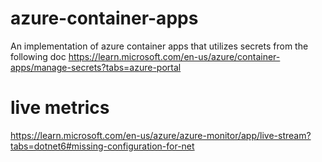 # azure-container-apps

An implementation of azure container apps that utilizes secrets from the following doc https://learn.microsoft.com/en-us/azure/container-apps/manage-secrets?tabs=azure-portal

# live metrics

https://learn.microsoft.com/en-us/azure/azure-monitor/app/live-stream?tabs=dotnet6#missing-configuration-for-net